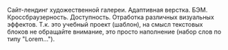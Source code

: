 Сайт-лендинг художественной галереи. Адаптивная верстка. БЭМ. Кроссбраузерность. Доступность. Отработка различных визуальных эффектов. Т.к. это учебный проект (шаблон), на смысл текстовых блоков не обращайте внимание, это просто наполнение (набор слов по типу "Lorem...").
